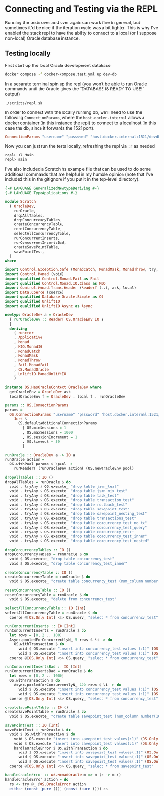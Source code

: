 # Connecting and Testing via the REPL

Running the tests over and over again can work fine in general, but sometimes it'd be nice if the iteration cycle was a bit tighter.  This is why I've enabled the stack repl to have the ability to connect to a local (or I suppose non-local) Oracle database instance.

## Testing locally

First start up the local Oracle development database
```sh
docker compose -f docker-compose.test.yml up dev-db
```

In a separate terminal spin up the repl (you won't be able to run Oracle commands until the Oracle gives the "DATABASE IS READY TO USE!" output)
```sh
./scripts/repl.sh
```

In order to connect with the locally running db, we'll need to use the following `ConnectionParams`, where the `host.docker.internal` allows a docker container (in this instance the repl) to connect to a localhost (in this case the db, since it forwards the 1521 port).
```haskell
ConnectionParams "username" "password" "host.docker.internal:1521/devdb"
```

Now you can just run the tests locally, refreshing the repl via `:r` as needed
```sh 
repl> :l Main
repl> main
```

I've also included a Scratch.hs example file that can be used to do some additional commands that are helpful in my humble opinion (note that I've included this in the gitignore if you put it in the top-level directory).
```haskell
{-# LANGUAGE GeneralizedNewtypeDeriving #-}
{-# LANGUAGE TypeApplications #-}

module Scratch
  ( OracleDev,
    runOracle,
    dropAllTables,
    dropConcurrencyTables,
    createConcurrencyTable,
    resetConcurrencyTable,
    selectAllConcurrencyTable,
    runConcurrentInserts,
    runConcurrentInsertsBad,
    createSavePointTable,
    savePointTest,
  )
where

import Control.Exception.Safe (MonadCatch, MonadMask, MonadThrow, try, tryAny)
import Control.Monad (void)
import qualified Control.Monad.Fail as Fail
import qualified Control.Monad.IO.Class as MIO
import Control.Monad.Trans.Reader (ReaderT (..), ask, local)
import Data.Coerce (coerce)
import qualified Database.Oracle.Simple as OS
import qualified UnliftIO
import qualified UnliftIO.Async as Async

newtype OracleDev a = OracleDev
  { runOracleDev :: ReaderT OS.OracleEnv IO a
  }
  deriving
    ( Functor
    , Applicative
    , Monad
    , MIO.MonadIO
    , MonadCatch
    , MonadMask
    , MonadThrow
    , Fail.MonadFail
    , OS.MonadOracle
    , UnliftIO.MonadUnliftIO
    )

instance OS.HasOracleContext OracleDev where
  getOracleEnv = OracleDev ask
  localOracleEnv f = OracleDev . local f . runOracleDev

params :: OS.ConnectionParams
params =
  OS.ConnectionParams "username" "password" "host.docker.internal:1521/devdb" $
    Just $
      OS.defaultAdditionalConnectionParams
        { OS.minSessions = 1
        , OS.maxSessions = 1000
        , OS.sessionIncrement = 1
        , OS.timeout = 30
        }

runOracle :: OracleDev a -> IO a
runOracle action =
  OS.withPool params $ \pool ->
    runReaderT (runOracleDev action) (OS.newOracleEnv pool)

dropAllTables :: IO ()
dropAllTables = runOracle $ do
  void . tryAny $ OS.execute_ "drop table json_test"
  void . tryAny $ OS.execute_ "drop table json_mix_test"
  void . tryAny $ OS.execute_ "drop table task_test"
  void . tryAny $ OS.execute_ "drop table transaction_test"
  void . tryAny $ OS.execute_ "drop table rollback_test"
  void . tryAny $ OS.execute_ "drop table savepoint_test"
  void . tryAny $ OS.execute_ "drop table savepoint_nesting_test"
  void . tryAny $ OS.execute_ "drop table transactions_test"
  void . tryAny $ OS.execute_ "drop table concurrency_test_no_tx"
  void . tryAny $ OS.execute_ "drop table concurrency_test_query"
  void . tryAny $ OS.execute_ "drop table concurrency_test"
  void . tryAny $ OS.execute_ "drop table concurrency_test_inner"
  void . tryAny $ OS.execute_ "drop table concurrency_test_nested"

dropConcurrencyTables :: IO ()
dropConcurrencyTables = runOracle $ do
  void $ OS.execute_ "drop table concurrency_test"
  void $ OS.execute_ "drop table concurrency_test_inner"

createConcurrencyTable :: IO ()
createConcurrencyTable = runOracle $ do
  void $ OS.execute_ "create table concurrency_test (num_column number(10,0) primary key)"

resetConcurrencyTable :: IO ()
resetConcurrencyTable = runOracle $ do
  void $ OS.execute_ "delete from concurrency_test"

selectAllConcurrencyTable :: IO [Int]
selectAllConcurrencyTable = runOracle $ do
  coerce @[OS.Only Int] <$> OS.query_ "select * from concurrency_test"

runConcurrentInserts :: IO [Int]
runConcurrentInserts = runOracle $ do
  let rows = [0, 2 .. 100]
  Async.pooledForConcurrentlyN_ 5 rows $ \i -> do
    OS.withTransaction $ do
      void $ OS.execute "insert into concurrency_test values (:1)" (OS.Only @Int i)
      void $ OS.execute "insert into concurrency_test values (:1)" (OS.Only @Int (i + 1))
  coerce @[OS.Only Int] <$> OS.query_ "select * from concurrency_test"

runConcurrentInsertsBad :: IO [Int]
runConcurrentInsertsBad = runOracle $ do
  let rows = [0, 2 .. 1000]
  OS.withTransaction $ do
    Async.pooledForConcurrentlyN_ 100 rows $ \i -> do
      void $ OS.execute "insert into concurrency_test values (:1)" (OS.Only @Int i)
      void $ OS.execute "insert into concurrency_test values (:1)" (OS.Only @Int (i + 1))
  coerce @[OS.Only Int] <$> OS.query_ "select * from concurrency_test"

createSavePointTable :: IO ()
createSavePointTable = runOracle $ do
  void $ OS.execute_ "create table savepoint_test (num_column number(10,0) primary key)"

savePointTest :: IO [Int]
savePointTest = runOracle $ do
  void $ OS.withTransaction $ do
    void $ OS.execute "insert into savepoint_test values(:1)" (OS.Only @Int 1)
    void $ OS.execute "insert into savepoint_test values(:1)" (OS.Only @Int 2)
    handleOracleError $ OS.withTransaction $ do
      void $ OS.execute "insert into savepoint_test values(:1)" (OS.Only @Int 3)
      void $ OS.execute "insert into savepoint_test values(:1)" (OS.Only @Int 4)
      void $ OS.execute "insert into savepoint_test values(:1)" (OS.Only @Int 4) -- should fail
  coerce @[OS.Only Int] <$> OS.query_ "select * from savepoint_test"

handleOracleError :: OS.MonadOracle m => m () -> m ()
handleOracleError action = do
  rs <- try @_ @OS.OracleError action
  either (const (pure ())) (const (pure ())) rs
```

